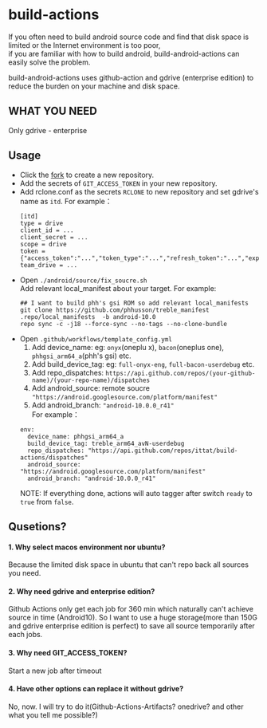 # build-actions

If you often need to build android source code and find that disk space is limited or the Internet environment is too poor,  
if you are familiar with how to build android, build-android-actions can easily solve the problem.  

build-android-actions uses github-action and gdrive (enterprise edition) to reduce the burden on your machine and disk space.  
## WHAT YOU NEED

Only gdrive - enterprise

## Usage

- Click the [fork](https://github.com/ittat/build-actions/fork) to create a new repository.
- Add the secrets of `GIT_ACCESS_TOKEN` in your new repository.
- Add rclone.conf as the secrets `RCLONE` to new repository and set gdrive's name as `itd`. For example：
   ```
   [itd]
   type = drive
   client_id = ...
   client_secret = ...
   scope = drive
   token = {"access_token":"...","token_type":"...","refresh_token":"...","expiry":"..."}
   team_drive = ...
   ```
- Open `./android/source/fix_soucre.sh`  
   Add relevant local_manifest about your target. For example:
   ```
   ## I want to build phh's gsi ROM so add relevant local_manifests
   git clone https://github.com/phhusson/treble_manifest .repo/local_manifests  -b android-10.0
   repo sync -c -j18 --force-sync --no-tags --no-clone-bundle
   ```
- Open `.github/workflows/template_config.yml`
   1. Add device_name: eg: `onyx`(oneplu x), `bacon`(oneplus one), `phhgsi_arm64_a`(phh's gsi) etc.
   2. Add build_device_tag: eg: `full-onyx-eng`, `full-bacon-userdebug` etc.
   3. Add repo_dispatches: `https://api.github.com/repos/(your-github-name)/(your-repo-name)/dispatches`
   4. Add android_source: remote soucre `"https://android.googlesource.com/platform/manifest"`
   5. Add android_branch: `"android-10.0.0_r41"`  
  For example：
   ```
   env:
     device_name: phhgsi_arm64_a
     build_device_tag: treble_arm64_avN-userdebug
     repo_dispatches: "https://api.github.com/repos/ittat/build-actions/dispatches"
     android_source: "https://android.googlesource.com/platform/manifest"
     android_branch: "android-10.0.0_r41"
   ```  
   NOTE: If everything done, actions will auto tagger after switch `ready` to `true` from `false`.


## Qusetions?
#### 1. Why select macos environment nor ubuntu?  
   Because the limited disk space in ubuntu that can't repo back all sources you need.  
   
#### 2. Why need gdrive and enterprise edition?
   Github Actions only get each job for 360 min which naturally can't achieve source in time (Android10).
   So I want to use a huge storage(more than 150G and gdrive enterprise edition is perfect) to save all source temporarily after each jobs. 
   
#### 3. Why need GIT_ACCESS_TOKEN?
   Start a new job after timeout

#### 4. Have other options can replace it without gdrive?
   No, now. I will try to do it(Github-Actions-Artifacts? onedrive? and other what you tell me possible?)
